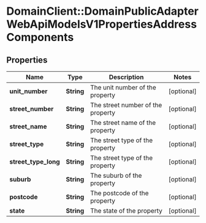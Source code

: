 # DomainClient::DomainPublicAdapterWebApiModelsV1PropertiesAddressComponents

## Properties
Name | Type | Description | Notes
------------ | ------------- | ------------- | -------------
**unit_number** | **String** | The unit number of the property | [optional] 
**street_number** | **String** | The street number of the property | [optional] 
**street_name** | **String** | The street name of the property | [optional] 
**street_type** | **String** | The street type of the property | [optional] 
**street_type_long** | **String** | The street type of the property | [optional] 
**suburb** | **String** | The suburb of the property | [optional] 
**postcode** | **String** | The postcode of the property | [optional] 
**state** | **String** | The state of the property | [optional] 


